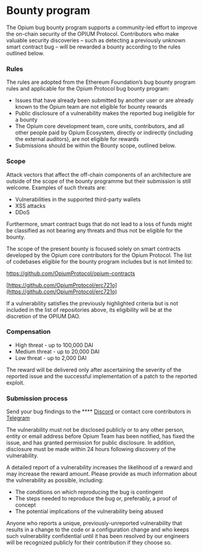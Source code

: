 # Bounty program

The Opium bug bounty program supports a community-led effort to improve the on-chain security of the OPIUM Protocol. Contributors who make valuable security discoveries – such as detecting a previously unknown smart contract bug – will be rewarded a bounty according to the rules outlined below.

### Rules&#x20;

The rules are adopted from the Ethereum Foundation’s bug bounty program rules and applicable for the Opium Protocol bug bounty program:&#x20;

* Issues that have already been submitted by another user or are already known to the Opium team are not eligible for bounty rewards
* Public disclosure of a vulnerability makes the reported bug ineligible for a bounty&#x20;
* The Opium core development team, core units, contributors, and all other people paid by Opium Ecosystem, directly or indirectly (including the external auditors), are not eligible for rewards&#x20;
* Submissions should be within the Bounty scope, outlined below.

### Scope&#x20;

Attack vectors that affect the off-chain components of an architecture are outside of the scope of the bounty programme but their submission is still welcome. Examples of such threats are:&#x20;

* Vulnerabilities in the supported third-party wallets&#x20;
* XSS attacks&#x20;
* DDoS

Furthermore, smart contract bugs that do not lead to a loss of funds might be classified as not bearing any threats and thus not be eligible for the bounty.

The scope of the present bounty is focused solely on smart contracts developed by the Opium core contributors for the Opium Protocol. The list of codebases eligible for the bounty program includes but is not limited to:&#x20;

[https://github.com/OpiumProtocol/opium-contracts ](https://github.com/OpiumProtocol/opium-contracts)

[https://github.com/OpiumProtocol/erc721o](https://github.com/OpiumProtocol/erc721o)

If a vulnerability satisfies the previously highlighted criteria but is not included in the list of repositories above, its eligibility will be at the discretion of the OPIUM DAO.

### Compensation&#x20;

* High threat - up to 100,000 DAI&#x20;
* Medium threat - up to 20,000 DAI&#x20;
* Low threat - up to 2,000 DAI

The reward will be delivered only after ascertaining the severity of the reported issue and the successful implementation of a patch to the reported exploit.

### **Submission process**

Send your bug findings to the **** [Discord](https://discord.com/invite/9cYkPEm) or contact core contributors in [Telegram](https://t.me/opium\_network)&#x20;

The vulnerability must not be disclosed publicly or to any other person, entity or email address before Opium Team has been notified, has fixed the issue, and has granted permission for public disclosure. In addition, disclosure must be made within 24 hours following discovery of the vulnerability.

A detailed report of a vulnerability increases the likelihood of a reward and may increase the reward amount. Please provide as much information about the vulnerability as possible, including:

* The conditions on which reproducing the bug is contingent
* The steps needed to reproduce the bug or, preferably, a proof of concept
* The potential implications of the vulnerability being abused

Anyone who reports a unique, previously-unreported vulnerability that results in a change to the code or a configuration change and who keeps such vulnerability confidential until it has been resolved by our engineers will be recognized publicly for their contribution if they choose so.
